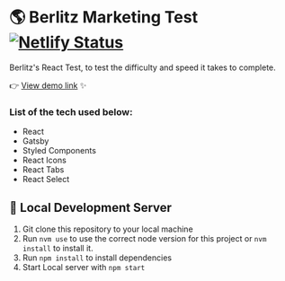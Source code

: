 # 🌎 Berlitz Marketing Test [![Netlify Status](https://api.netlify.com/api/v1/badges/f9660d28-e4cf-4f35-90e8-1fa4db3a8688/deploy-status)](https://app.netlify.com/sites/shaun-react-test-marketing/deploys)

Berlitz's React Test, to test the difficulty and speed it takes to complete.

👉 [View demo link](https://shaun-react-test-marketing.netlify.app) ✨

### List of the tech used below:

- React
- Gatsby
- Styled Components
- React Icons
- React Tabs
- React Select

## 🚀 Local Development Server

1. Git clone this repository to your local machine
2. Run `nvm use` to use the correct node version for this project or `nvm install` to install it.
3. Run `npm install` to install dependencies
4. Start Local server with `npm start`
